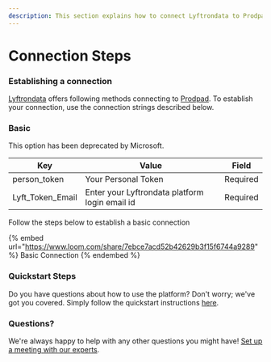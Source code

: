```yaml
---
description: This section explains how to connect Lyftrondata to Prodpad.
---
```


# Connection Steps

### Establishing a connection

[Lyftrondata](https://www.lyftrondata.com) offers following methods connecting to [Prodpad](https://www.lyftrondata.com/integration/business-analytics/prodpad/). To establish your connection, use the connection strings described below.

### Basic

This option has been deprecated by Microsoft.

| Key                | Value                                          | Field    |
| ------------------ | ---------------------------------------------- | -------- |
| person\_token      | Your Personal Token                            | Required |
| Lyft\_Token\_Email | Enter your Lyftrondata platform login email id | Required |

Follow the steps below to establish a basic connection

{% embed url="https://www.loom.com/share/7ebce7acd52b42629b3f15f6744a9289" %}
Basic Connection
{% endembed %}

### Quickstart Steps

Do you have questions about how to use the platform? Don't worry; we've got you covered. Simply follow the quickstart instructions [here](README.md).

### Questions? <a href="#questions" id="questions"></a>

We're always happy to help with any other questions you might have! [Set up a meeting with our experts](https://www.lyftrondata.com/book-a-meeting/).

